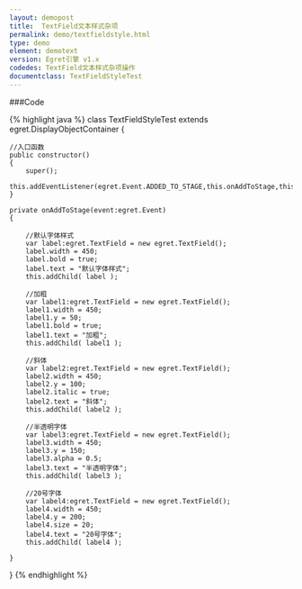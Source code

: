 ```yaml
---
layout: demopost
title:  TextField文本样式杂项
permalink: demo/textfieldstyle.html
type: demo
element: demotext
version: Egret引擎 v1.x
codedes: TextField文本样式杂项操作
documentclass: TextFieldStyleTest
---
```


###Code

{% highlight java  %}
class TextFieldStyleTest extends egret.DisplayObjectContainer
{

    //入口函数
    public constructor()
    {
        super();
        this.addEventListener(egret.Event.ADDED_TO_STAGE,this.onAddToStage,this);
    }

    private onAddToStage(event:egret.Event)
    {

        //默认字体样式
        var label:egret.TextField = new egret.TextField();
        label.width = 450;
        label.bold = true;
        label.text = "默认字体样式";
        this.addChild( label );

        //加粗
        var label1:egret.TextField = new egret.TextField();
        label1.width = 450;
        label1.y = 50;
        label1.bold = true;
        label1.text = "加粗";
        this.addChild( label1 );

        //斜体
        var label2:egret.TextField = new egret.TextField();
        label2.width = 450;
        label2.y = 100;
        label2.italic = true;
        label2.text = "斜体";
        this.addChild( label2 );

        //半透明字体
        var label3:egret.TextField = new egret.TextField();
        label3.width = 450;
        label3.y = 150;
        label3.alpha = 0.5;
        label3.text = "半透明字体";
        this.addChild( label3 );

        //20号字体
        var label4:egret.TextField = new egret.TextField();
        label4.width = 450;
        label4.y = 200;
        label4.size = 20;
        label4.text = "20号字体";
        this.addChild( label4 );

    }
}
{% endhighlight %}